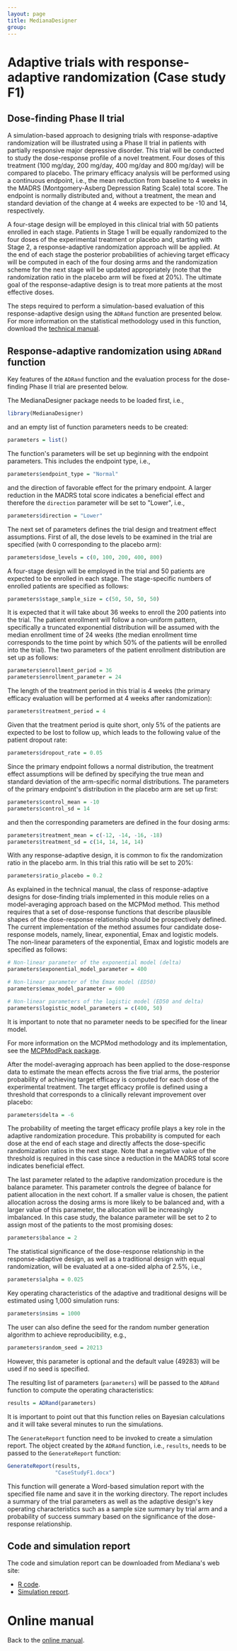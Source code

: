 ```yaml
---
layout: page
title: MedianaDesigner
group: 
---
```


# Adaptive trials with response-adaptive randomization (Case study F1)

## Dose-finding Phase II trial

A simulation-based approach to designing trials with response-adaptive randomization will be illustrated using a Phase II trial in patients with partially responsive major depressive disorder. This trial will be conducted to study the dose-response profile of a novel treatment. Four doses of this treatment (100 mg/day, 200 mg/day, 400 mg/day and 800 mg/day) will be compared to placebo. The primary efficacy analysis will be performed using a continuous endpoint, i.e., the mean reduction from baseline to 4 weeks in the MADRS (Montgomery-Asberg Depression Rating Scale) total score. The endpoint is normally distributed and, without a treatment, the mean and standard deviation of the change at 4 weeks are expected to be -10 and 14, respectively.

A four-stage design will be employed in this clinical trial with 50 patients enrolled in each stage. Patients in Stage 1 will be equally randomized to the four doses of the experimental treatment or placebo and, starting with Stage 2, a response-adaptive randomization approach will be applied. At the end of each stage the posterior probabilities of achieving target efficacy will be computed in each of the four dosing arms and the randomization scheme for the next stage will be updated appropriately (note that the randomization ratio in the placebo arm will be fixed at 20%). The ultimate goal of the response-adaptive design is to treat more patients at the most effective doses. 

The steps required to perform a simulation-based evaluation of this response-adaptive design using the `ADRand` function are presented below. For more information on the statistical methodology used in this function, download the [technical manual](http://www.mediana.us/MedianaDesigner/ADRand.pdf).

## Response-adaptive randomization using `ADRand` function

Key features of the `ADRand` function and the evaluation process for the dose-finding Phase II trial are presented below. 

The MedianaDesigner package needs to be loaded first, i.e.,

``` r
library(MedianaDesigner)
```

and an empty list of function parameters needs to be created:

``` r
parameters = list()
```

The function's parameters will be set up beginning with the endpoint parameters. This includes the endpoint type, i.e.,

``` r
parameters$endpoint_type = "Normal"
```

and the direction of favorable effect for the primary endpoint. A larger reduction in the MADRS total score indicates a beneficial effect and therefore the `direction` parameter will be set to "Lower", i.e.,

``` r
parameters$direction = "Lower"
```

The next set of parameters defines the trial design and treatment effect assumptions. First of all, the dose levels to be examined in the trial are specified (with 0 corresponding to the placebo arm):

``` r
parameters$dose_levels = c(0, 100, 200, 400, 800)
```

A four-stage design will be employed in the trial and 50 patients are expected to be enrolled in each stage. The stage-specific numbers of enrolled patients are specified as follows:

``` r
parameters$stage_sample_size = c(50, 50, 50, 50)
```

It is expected that it will take about 36 weeks to enroll the 200 patients into the trial. The patient enrollment will follow a non-uniform pattern, specifically a truncated exponential distribution will be assumed with the median enrollment time of 24 weeks (the median enrollment time corresponds to the time point by which 50% of the patients will be enrolled into the trial). The two parameters of the patient enrollment distribution are set up as follows:

``` r
parameters$enrollment_period = 36
parameters$enrollment_parameter = 24
```

The length of the treatment period in this trial is 4 weeks (the primary efficacy evaluation will be performed at 4 weeks after randomization):

``` r
parameters$treatment_period = 4
```

Given that the treatment period is quite short, only 5% of the patients are expected to be lost to follow up, which leads to the following value of the patient dropout rate:

``` r
parameters$dropout_rate = 0.05
```

Since the primary endpoint follows a normal distribution, the treatment effect assumptions will be defined by specifying the true mean and standard deviation of the arm-specific normal distributions. The parameters of the primary endpoint's distribution in the placebo arm are set up first:

``` r
parameters$control_mean = -10
parameters$control_sd = 14
```

and then the corresponding parameters are defined in the four dosing arms:

``` r
parameters$treatment_mean = c(-12, -14, -16, -18)
parameters$treatment_sd = c(14, 14, 14, 14)
```

With any response-adaptive design, it is common to fix the randomization ratio in the placebo arm. In this trial this ratio will be set to 20%:

``` r
parameters$ratio_placebo = 0.2
```

As explained in the technical manual, the class of response-adaptive designs for dose-finding trials implemented in this module relies on a model-averaging approach based on the MCPMod method. This method requires that a set of dose-response functions that describe plausible shapes of the dose-response relationship should be prospectively defined. The current implementation of the method assumes four candidate dose-response models, namely, linear, exponential, Emax and logistic models. The non-linear parameters of the exponential, Emax and logistic models are specified as follows:

``` r
# Non-linear parameter of the exponential model (delta)
parameters$exponential_model_parameter = 400

# Non-linear parameter of the Emax model (ED50)
parameters$emax_model_parameter = 600

# Non-linear parameters of the logistic model (ED50 and delta)
parameters$logistic_model_parameters = c(400, 50)
```

It is important to note that no parameter needs to be specified for the linear model. 

For more information on the MCPMod methodology and its implementation, see the [MCPModPack package](https://cran.r-project.org/web/packages/MCPModPack/index.html). 

After the model-averaging approach has been applied to the dose-response data to estimate the mean effects across the five trial arms, the posterior probability of achieving target efficacy is computed for each dose of the experimental treatment. The target efficacy profile is defined using a threshold that corresponds to a clinically relevant improvement over placebo:

``` r
parameters$delta = -6
```

The probability of meeting the target efficacy profile plays a key role in the adaptive randomization procedure. This probability is computed for each dose at the end of each stage and directly affects the dose-specific randomization ratios in the next stage. Note that a negative value of the threshold is required in this case since a reduction in the MADRS total score indicates beneficial effect.

The last parameter related to the adaptive randomization procedure is the balance parameter. This parameter controls the degree of balance for patient allocation in the next cohort. If a smaller value is chosen, the patient allocation across the dosing arms is more likely to be balanced and, with a larger value of this parameter, the allocation will be increasingly imbalanced. In this case study, the balance parameter will be set to 2 to assign most of the patients to the most promising doses:

``` r
parameters$balance = 2
```

The statistical significance of the dose-response relationship in the response-adaptive design, as well as a traditional design with equal randomization, will be evaluated at a  one-sided alpha of 2.5%, i.e.,

``` r
parameters$alpha = 0.025
```

Key operating characteristics of the adaptive and traditional designs will be estimated using 1,000 simulation runs:

``` r
parameters$nsims = 1000
```

The user can also define the seed for the random number generation algorithm to achieve reproducibility, e.g., 

``` r
parameters$random_seed = 20213
```

However, this parameter is optional and the default value (49283) will be used if no seed is specified.

The resulting list of parameters (`parameters`) will be passed to the `ADRand` function to compute the operating characteristics:

``` r
results = ADRand(parameters)
```

It is important to point out that this function relies on Bayesian calculations and it will take several minutes to run the simulations.

The `GenerateReport` function need to be invoked to create a simulation report. The object created by the `ADRand` function, i.e., `results`, needs to be passed to the `GenerateReport` function:

``` r
GenerateReport(results, 
               "CaseStudyF1.docx")
```

This function will generate a Word-based simulation report with the specified file name and save it in the working directory. The report includes a summary of the trial parameters as well as the adaptive design's key operating characteristics such as a sample size summary by trial arm and a probability of success summary based on the significance of the dose-response relationship.

## Code and simulation report

The code and simulation report can be downloaded from Mediana's web site:

* [R code](http://www.mediana.us/MedianaDesigner/CaseStudyF1.r).
* [Simulation report](http://www.mediana.us/MedianaDesigner/CaseStudyF1.docx).

# Online manual

Back to the [online manual](https://medianasoft.github.io/MedianaDesigner).





